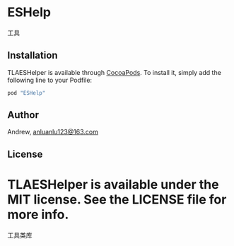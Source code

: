 # ESHelp
工具

## Installation

TLAESHelper is available through [CocoaPods](http://cocoapods.org). To install
it, simply add the following line to your Podfile:

```ruby
pod "ESHelp"
```

## Author

Andrew, anluanlu123@163.com

## License

TLAESHelper is available under the MIT license. See the LICENSE file for more info.
=======
工具类库


